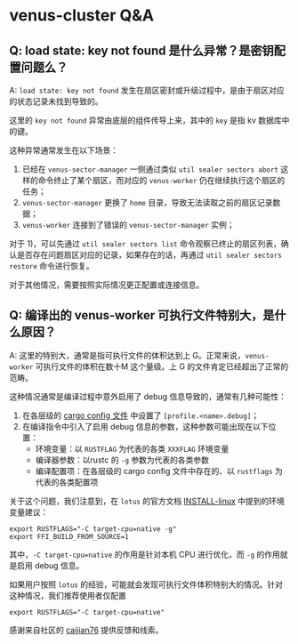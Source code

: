 # venus-cluster Q&A
## Q: load state: key not found 是什么异常？是密钥配置问题么？
A: `load state: key not found` 发生在扇区密封或升级过程中，是由于扇区对应的状态记录未找到导致的。

这里的 `key not found` 异常由底层的组件传导上来，其中的 `key` 是指 kv 数据库中的键。

这种异常通常发生在以下场景：
1. 已经在 `venus-sector-manager` 一侧通过类似 `util sealer sectors abort` 这样的命令终止了某个扇区，而对应的 `venus-worker` 仍在继续执行这个扇区的任务；
2. `venus-sector-manager` 更换了 `home` 目录，导致无法读取之前的扇区记录数据；
3. `venus-worker` 连接到了错误的 `venus-sector-manager` 实例；

对于 1)，可以先通过 `util sealer sectors list` 命令观察已终止的扇区列表，确认是否存在问题扇区对应的记录，如果存在的话，再通过 `util sealer sectors restore` 命令进行恢复。

对于其他情况，需要按照实际情况更正配置或连接信息。

## Q: 编译出的 venus-worker 可执行文件特别大，是什么原因？
A: 这里的特别大，通常是指可执行文件的体积达到上 G。正常来说，`venus-worker` 可执行文件的体积在数十M 这个量级。上 G 的文件肯定已经超出了正常的范畴。

这种情况通常是编译过程中意外启用了 debug 信息导致的，通常有几种可能性：
1. 在各层级的 [cargo config 文件](https://doc.rust-lang.org/cargo/reference/config.html) 中设置了 `[profile.<name>.debug]`；
2. 在编译指令中引入了启用 debug 信息的参数，这种参数可能出现在以下位置：
   - 环境变量：以 `RUSTFLAG` 为代表的各类 `XXXFLAG` 环境变量
   - 编译器参数：以rustc 的 `-g` 参数为代表的各类参数
   - 编译配置项：在各层级的 cargo config 文件中存在的、以 `rustflags` 为代表的各类配置项


关于这个问题，我们注意到，在 `lotus` 的官方文档 [INSTALL-linux](https://lotus.filecoin.io/lotus/install/linux/) 中提到的环境变量建议：
```
export RUSTFLAGS="-C target-cpu=native -g"
export FFI_BUILD_FROM_SOURCE=1
```

其中，`-C target-cpu=native` 的作用是针对本机 CPU 进行优化，而 `-g` 的作用就是启用 debug 信息。

如果用户按照 `lotus` 的经验，可能就会发现可执行文件体积特别大的情况。针对这种情况，我们推荐使用者仅配置
```
export RUSTFLAGS="-C target-cpu=native"
```

感谢来自社区的 [caijian76](https://github.com/caijian76) 提供反馈和线索。
